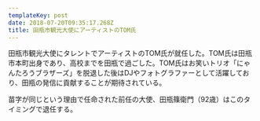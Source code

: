 ```yaml
---
templateKey: post
date: 2018-07-20T09:35:17.268Z
title: 田瓶市観光大使にアーティストのTOM氏
---
```

田瓶市観光大使にタレントでアーティストのTOM氏が就任した。TOM氏は田瓶市本町出身であり、高校までを田瓶で過ごした。TOM氏はお笑いトリオ「にゃんたろうブラザーズ」を脱退した後はDJやフォトグラファーとして活躍しており、田瓶の発信に貢献することが期待されている。

苗字が同じという理由で任命された前任の大使、田瓶篠衛門（92歳）はこのタイミングで退任する。